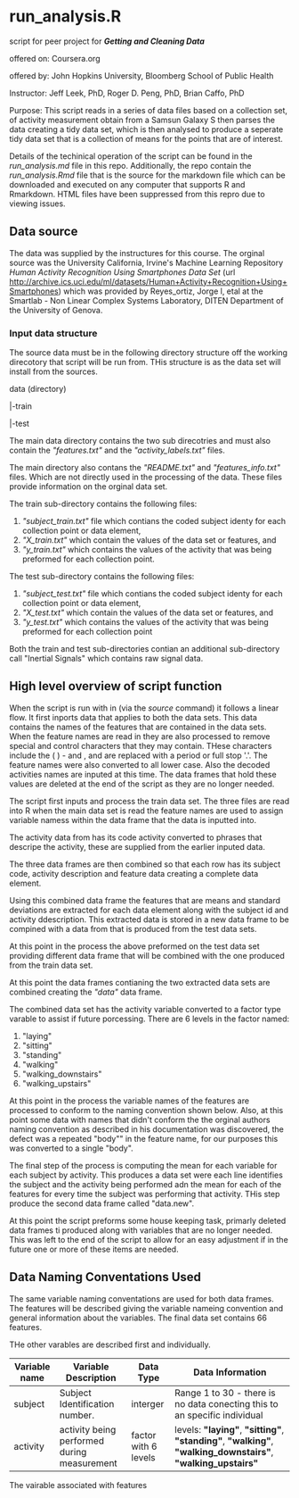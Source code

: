 run_analysis.R
=================================
script for peer project for ***Getting and Cleaning Data***

offered on:  Coursera.org

offered by:  John Hopkins University, Bloomberg School of Public Health

Instructor:  Jeff Leek, PhD, Roger D. Peng, PhD, Brian Caffo, PhD

Purpose:      This script reads in a series of data files based on a collection 
set, of activity measurement obtain from a Samsun Galaxy S then parses the data
creating a tidy data set, which is then analysed to produce a seperate tidy data 
set that is a collection of means for the points that are of interest.

Details of the techinical operation of the script can be found in the *run_analysis.md*
file in this repo. Additionally, the repo contain the *run_analysis.Rmd* file that
is the source for the markdown file which can be downloaded and executed on any
computer that supports R and Rmarkdown. HTML files have been suppressed from this
repro due to viewing issues.

## Data source
The data was supplied by the instructures for this course. The orginal source
was the University California, Irvine's  Machine Learning Repository *Human 
Activity Recognition Using Smartphones Data Set* 
(url http://archive.ics.uci.edu/ml/datasets/Human+Activity+Recognition+Using+Smartphones) 
which was provided by Reyes_ortiz, Jorge l, etal at the Smartlab - Non Linear 
Complex Systems Laboratory, DITEN Department of the University of Genova.

### Input data structure
The source data must be in the following directory structure off the working 
direcotory that script will be run from. THis structure is as the data set
will install from the sources.

data  (directory)

 |-train
 
 |-test
 
The main data directory contains the two sub direcotries and must also contain
the *"features.txt"* and the  *"activity_labels.txt"* files.

The main directory also contans the *"README.txt"* and *"features_info.txt"*
files. Which are not directly used in the processing of the data. These files
provide information on the orginal data set.

The train sub-directory contains the following files:

1. *"subject_train.txt"* file which contians the coded subject identy for each collection point or data element,
2. *"X_train.txt"* which contain the values of the data set or features, and
3. *"y_train.txt"* which contains the values of the activity that was being preformed for each collection point.

The test sub-directory contains the following files:

1. *"subject_test.txt"* file which contians the coded subject identy for each collection point or data element,
2. *"X_test.txt"* which contain the values of the data set or features, and
3. *"y_test.txt"* which contains the values of the activity that was being preformed for each collection point

Both the train and test sub-directories contian an additional sub-directory call
"Inertial Signals" which contains raw signal data.

## High level overview of script function

When the script is run with in (via the *source* command) it follows a linear 
flow. It first inports data that applies to both the data sets. This data contains
the names of the features that are contained in the data sets. When the feature
names are read in they are also processed to remove special and control characters
that they may contain. THese characters include the ( ) - and , and are 
replaced with a period or full stop '.'. The feature names were also converted 
to all lower case. Also the decoded activities names are inputed at this time. 
The data frames that hold these values are deleted at the end of the script as
they are no longer needed.

The script first inputs and process the train data set. The three files are read
into R when the main data set is read the feature names are used to assign variable 
namess within the data frame that the data is inputted into. 

The activity data from has its code activity converted to phrases that descripe
the activity, these are supplied from the earlier inputed data.

The three data frames are then combined so that each row has its subject code, 
activity description and feature data creating a complete data element.

Using this combined data frame the features that are means and standard deviations
are extracted for each data element along with the subject id and activity
ddescription. This extracted data is stored in a new data frame to be compined 
with a data from that is produced from the test data sets.

At this point in the process the above preformed on the test data set providing 
different data frame that will be combined with the one produced from the train
data set.

At this point the data frames contianing the two extracted data sets are combined
creating the *"data"* data frame. 

The combined data set has the activity variable converted to a factor type varable
to assist if future porcessing. There are 6 levels in the factor named:

1. "laying"
1. "sitting"
1. "standing"
1. "walking"
1. "walking_downstairs"
1. "walking_upstairs"

At this point in the process the variable names of the features are processed
to conform to the naming convention shown below. Also, at this point some data
with names that didn't conform the the orginal authors naming convention as
described in his documentation was discovered, the defect was a repeated "body""
in the feature name, for our purposes this was converted to a single "body".

The final step of the process is computing the mean for each variable for 
each subject by activity. This produces a data set were each line identifies
the subject and the activity being performed adn the mean for each of the
features for every time the subject was performing that activity. THis step
produce the second data frame called "data.new".

At this point the script preforms some house keeping task, primarly deleted
data frames ti produced along with variables that are no longer needed. This was
left to the end of the script to allow for an easy adjustment if in the future 
one or more of these items are needed.

## Data Naming Conventations Used

The same variable naming conventations are used for both data frames. The features
will be described giving the variable nameing convention and general information about the variables. The final data set contains 66 features.

THe other varables are described first and individually.

Variable name|Variable Description    |Data Type    |Data Information|
-------------------|----------------------------------|---------------|----------------|
subject | Subject Identification number.|interger|Range 1 to 30 - there is no data conecting this to an specific individual|
activity|activity being performed during measurement|factor with 6 levels|levels:  **"laying"**, **"sitting"**, **"standing"**,  **"walking"**, **"walking_downstairs"**, **"walking_upstairs"**

 
The vairable associated with features
        
